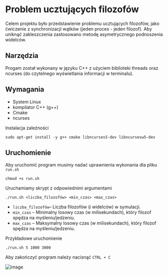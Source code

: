 # Problem ucztujących filozofów
Celem projektu było przedstawienie problemu ucztujących filozofów, jako ćwiczenie z synchronizacji wątków (jeden proces - jeden filozof). Aby uniknąć zakleszczenia zastosowano metodę asymetrycznego podnoszenia widelców.

## Narzędzia
Progam został wykonany w języku C++ z użyciem biblioteki threads oraz ncurses (do czytelnego wyświetlania informacji w terminalu).

## Wymagania
- System Linux
- kompilator C++ (g++)
- Cmake
- ncurses

Instalacja zależności
```
sudo apt-get install -y g++ cmake libncurses5-dev libncursesw5-dev
```

## Uruchomienie
Aby uruchomić program musimy nadać uprawnienia wykonania dla pliku `run.sh`
```
chmod +x run.sh
```
Uruchamiamy skrypt z odpowiednimi argumentami
```
./run.sh <liczba_filozofów> <min_czas> <max_czas>
```
- `liczba_filozofów`– Liczba filozofów (i widelców) w symulacji.
- `min_czas` – Minimalny losowy czas (w milisekundach), który filozof spędza na myśleniu/jedzeniu.
- `max_czas` – Maksymalny losowy czas (w milisekundach), który filozof spędza na myśleniu/jedzeniu.

Przykładowe uruchomienie
```
./run.sh 5 1000 3000
```

Aby zakończyć program należy nacisnąć `CTRL + C`

![image](https://github.com/user-attachments/assets/ad7e7d4b-b71c-4d6e-b155-f7f55c8637d8)
